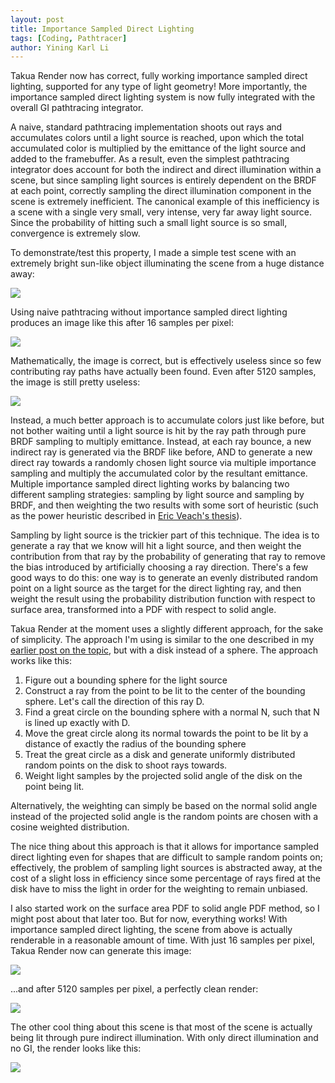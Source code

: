 ```yaml
---
layout: post
title: Importance Sampled Direct Lighting
tags: [Coding, Pathtracer]
author: Yining Karl Li
---
```


Takua Render now has correct, fully working importance sampled direct lighting, supported for any type of light geometry! More importantly, the importance sampled direct lighting system is now fully integrated with the overall GI pathtracing integrator.

A naive, standard pathtracing implementation shoots out rays and accumulates colors until a light source is reached, upon which the total accumulated color is multiplied by the emittance of the light source and added to the framebuffer. As a result, even the simplest pathtracing integrator does account for both the indirect and direct illumination within a scene, but since sampling light sources is entirely dependent on the BRDF at each point, correctly sampling the direct illumination component in the scene is extremely inefficient. The canonical example of this inefficiency is a scene with a single very small, very intense, very far away light source. Since the probability of hitting such a small light source is so small, convergence is extremely slow.

To demonstrate/test this property, I made a simple test scene with an extremely bright sun-like object illuminating the scene from a huge distance away:

[![]({{site.url}}/content/images/2013/Apr/directtestscene1.png)]({{site.url}}/content/images/2013/Apr/directtestscene1.png)

Using naive pathtracing without importance sampled direct lighting produces an image like this after 16 samples per pixel:

[![]({{site.url}}/content/images/2013/Apr/indirect16.png)]({{site.url}}/content/images/2013/Apr/indirect16.png)

Mathematically, the image is correct, but is effectively useless since so few contributing ray paths have actually been found. Even after 5120 samples, the image is still pretty useless:

[![]({{site.url}}/content/images/2013/Apr/indirect5120.png)]({{site.url}}/content/images/2013/Apr/indirect5120.png)

Instead, a much better approach is to accumulate colors just like before, but not bother waiting until a light source is hit by the ray path through pure BRDF sampling to multiply emittance. Instead, at each ray bounce, a new indirect ray is generated via the BRDF like before, AND to generate a new direct ray towards a randomly chosen light source via multiple importance sampling and multiply the accumulated color by the resultant emittance. Multiple importance sampled direct lighting works by balancing two different sampling strategies: sampling by light source and sampling by BRDF, and then weighting the two results with some sort of heuristic (such as the power heuristic described in [Eric Veach's thesis](http://graphics.stanford.edu/papers/veach_thesis/)).

Sampling by light source is the trickier part of this technique. The idea is to generate a ray that we know will hit a light source, and then weight the contribution from that ray by the probability of generating that ray to remove the bias introduced by artificially choosing a ray direction. There's a few good ways to do this: one way is to generate an evenly distributed random point on a light source as the target for the direct lighting ray, and then weight the result using the probability distribution function with respect to surface area, transformed into a PDF with respect to solid angle.

Takua Render at the moment uses a slightly different approach, for the sake of simplicity. The approach I'm using is similar to the one described in my [earlier post on the topic](http://yiningkarlli.blogspot.com/2013/04/working-towards-importance-sampled.html), but with a disk instead of a sphere. The approach works like this:

1. Figure out a bounding sphere for the light source
2. Construct a ray from the point to be lit to the center of the bounding sphere. Let's call the direction of this ray D.
3. Find a great circle on the bounding sphere with a normal N, such that N is lined up exactly with D. 
4. Move the great circle along its normal towards the point to be lit by a distance of exactly the radius of the bounding sphere
5. Treat the great circle as a disk and generate uniformly distributed random points on the disk to shoot rays towards.
6. Weight light samples by the projected solid angle of the disk on the point being lit.

Alternatively, the weighting can simply be based on the normal solid angle instead of the projected solid angle is the random points are chosen with a cosine weighted distribution.

The nice thing about this approach is that it allows for importance sampled direct lighting even for shapes that are difficult to sample random points on; effectively, the problem of sampling light sources is abstracted away, at the cost of a slight loss in efficiency since some percentage of rays fired at the disk have to miss the light in order for the weighting to remain unbiased.

I also started work on the surface area PDF to solid angle PDF method, so I might post about that later too. But for now, everything works! With importance sampled direct lighting, the scene from above is actually renderable in a reasonable amount of time. With just 16 samples per pixel, Takua Render now can generate this image:

[![]({{site.url}}/content/images/2013/Apr/direct18.png)]({{site.url}}/content/images/2013/Apr/direct18.png)

...and after 5120 samples per pixel, a perfectly clean render:

[![]({{site.url}}/content/images/2013/Apr/direct5120.png)]({{site.url}}/content/images/2013/Apr/direct5120.png)

The other cool thing about this scene is that most of the scene is actually being lit through pure indirect illumination. With only direct illumination and no GI, the render looks like this:

[![]({{site.url}}/content/images/2013/Apr/directonly.png)]({{site.url}}/content/images/2013/Apr/directonly.png)